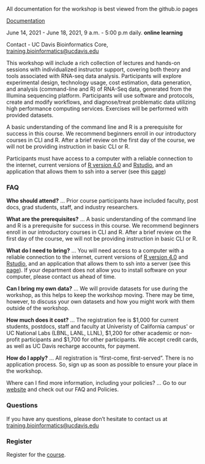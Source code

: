 All documentation for the workshop is best viewed from the github.io pages

[Documentation](https://ucdavis-bioinformatics-training.github.io/2021-June-RNA-Seq-Analysis/)

June 14, 2021 - June 18, 2021, 9 a.m. - 5:00 p.m daily. **online learning**

Contact - UC Davis Bioinformatics Core, [training.bioinformatics@ucdavis.edu](mailto:training.bioinformatics@ucdavis.edu)

This workshop will include a rich collection of lectures and hands-on sessions with individualized instructor support, covering both theory and tools associated with RNA-seq data analysis. Participants will explore experimental design, technology usage, cost estimation, data generation, and analysis (command-line and R) of RNA-Seq data, generated from the Illumina sequencing platform. Participants will use software and protocols, create and modify workflows, and diagnose/treat problematic data utilizing high performance computing services. Exercises will be performed with provided datasets.

A basic understanding of the command line and R is a prerequisite for success in this course. We recommend beginners enroll in our introductory courses in CLI and R. After a brief review on the first day of the course,  we will not be providing instruction in basic CLI or R.

Participants must have access to a computer with a reliable connection to the internet, current versions of [R version 4.0](https://cloud.r-project.org/) and [Rstudio](https://rstudio.com/products/rstudio/download/#download), and an application that allows them to ssh into a server (see this [page](https://ucdavis-bioinformatics-training.github.io/2020-mRNA_Seq_Workshop/prerequisites/cli/logging-in))

### FAQ

**Who should attend?** … Prior course participants have included faculty, post docs, grad students, staff, and industry researchers.

**What are the prerequisites?** … A basic understanding of the command line and R is a prerequisite for success in this course. We recommend beginners enroll in our introductory courses in CLI and R. After a brief review on the first day of the course,  we will not be providing instruction in basic CLI or R.

**What do I need to bring?** … You will need access to a computer with a reliable connection to the internet, current versions of [R version 4.0](https://cloud.r-project.org/) and [Rstudio](https://rstudio.com/products/rstudio/download/#download), and an application that allows them to ssh into a server (see this [page](https://ucdavis-bioinformatics-training.github.io/2020-mRNA_Seq_Workshop/prerequisites/cli/logging-in)). If your department does not allow you to install software on your computer, please contact us ahead of time.

**Can I bring my own data?** … We will provide datasets for use during the workshop, as this helps to keep the workshop moving. There may be time, however, to discuss your own datasets and how you might work with them outside of the workshop.

**How much does it cost?** … The registration fee is $1,000 for current students, postdocs, staff and faculty at Univeristy of California campus' or UC National Labs (LBNL, LANL, LLNL), $1,200 for other academic or non-profit participants and $1,700 for other participants. We accept credit cards, as well as UC Davis recharge accounts, for payment.

**How do I apply?** … All registration is “first-come, first-served”. There is no application process.  So, sign up as soon as possible to ensure your place in the workshop.

Where can I find more information, including your policies?  ... Go to our [website](bioinformatics.ucdavis.edu/training/) and check out our FAQ and Policies.

### Questions

If you have any questions, please don’t hesitate to contact us at [training.bioinformatics@ucdavis.edu](mailto:training.bioinformatics@ucdavis.edu)


### Register

Register for the [course](https://registration.genomecenter.ucdavis.edu/events/RNAseq_june_2021/).

